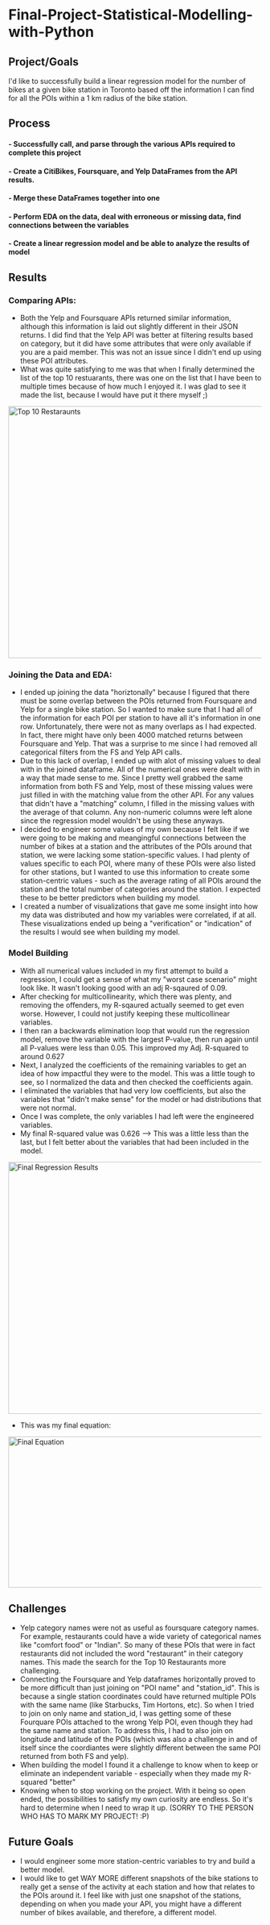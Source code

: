 # Final-Project-Statistical-Modelling-with-Python

## Project/Goals
I'd like to successfully build a linear regression model for the number of bikes at a given bike station in Toronto based off the information I can find for all the POIs within a 1 km radius of the bike station.  

## Process
#### - Successfully call, and parse through the various APIs required to complete this project
#### - Create a CitiBikes, Foursquare, and Yelp DataFrames from the API results.
#### - Merge these DataFrames together into one
#### - Perform EDA on the data, deal with erroneous or missing data, find connections between the variables
#### - Create a linear regression model and be able to analyze the results of model

## Results
### Comparing APIs:
- Both the Yelp and Foursquare APIs returned similar information, although this information is laid out slightly different in their JSON returns.  I did find that the Yelp API was better at filtering results based on category, but it did have some attributes that were only available if you are a paid member.  This was not an issue since I didn't end up using these POI attributes. 
- What was quite satisfying to me was that when I finally determined the list of the top 10 restuarants, there was one on the list that I have been to multiple times because of how much I enjoyed it.  I was glad to see it made the list, because I would have put it there myself ;)

<img src="../images/top_ten_restaurants.png" alt="Top 10 Restaraunts" width="700" height="500">

### Joining the Data and EDA:
- I ended up joining the data "horiztonally" because I figured that there must be some overlap between the POIs returned from Foursquare and Yelp for a single bike station.  So I wanted to make sure that I had all of the information for each POI per station to have all it's information in one row.  Unfortunately, there were not as many overlaps as I had expected.  In fact, there might have only been 4000 matched returns between Foursquare and Yelp.  That was a surprise to me since I had removed all categorical filters from the FS and Yelp API calls.  
- Due to this lack of overlap, I ended up with alot of missing values to deal with in the joined dataframe.  All of the numerical ones were dealt with in a way that made sense to me. Since I pretty well grabbed the same information from both FS and Yelp, most of these missing values were just filled in with the matching value from the other API.  For any values that didn't have a "matching" column, I filled in the missing values with the average of that column.  Any non-numeric columns were left alone since the regression model wouldn't be using these anyways.
- I decided to engineer some values of my own because I felt like if we were going to be making and meangingful connections between the number of bikes at a station and the attributes of the POIs around that station, we were lacking some station-specific values.  I had plenty of values specific to each POI, where many of these POIs were also listed for other stations, but I wanted to use this information to create some station-centric values - such as the average rating of all POIs around the station and the total number of categories around the station.  I expected these to be better predictors when building my model.
- I created a number of visualizations that gave me some insight into how my data was distributed and how my variables were correlated, if at all.  These visualizations ended up being a "verification" or "indication" of the results I would see when building my model.

### Model Building
- With all numerical values included in my first attempt to build a regression, I could get a sense of what my "worst case scenario" might look like.  It wasn't looking good with an adj R-sqaured of 0.09.
- After checking for multicollinearity, which there was plenty, and removing the offenders, my R-sqaured actually seemed to get even worse.  However, I could not justify keeping these multicollinear variables.
- I then ran a backwards elimination loop that would run the regression model, remove the variable with the largest P-value, then run again until all P-values were less than 0.05.  This improved my Adj. R-squared to around 0.627
- Next, I analyzed the coefficients of the remaining variables to get an idea of how impactful they were to the model.  This was a little tough to see, so I normalized the data and then checked the coefficients again.
- I eliminated the variables that had very low coefficients, but also the variables that "didn't make sense" for the model or had distributions that were not normal.
- Once I was complete, the only variables I had left were the engineered variables.
- My final R-squared value was 0.626 --> This was a little less than the last, but I felt better about the variables that had been included in the model.

<img src="../images/final_regression_results.png" alt="Final Regression Results" width="700" height="500">

- This was my final equation:

<img src="../images/final_equation.png" alt="Final Equation" width="900" height="300">


## Challenges 
- Yelp category names were not as useful as foursquare category names.  For example, restaurants could have a wide variety of categorical names like "comfort food" or "Indian".  So many of these POIs that were in fact restaurants did not included the word "restaurant" in their category names.  This made the search for the Top 10 Restaurants more challenging. 
- Connecting the Foursquare and Yelp dataframes horizontally proved to be more difficult than just joining on "POI name" and "station_id".  This is because a single station coordinates could have returned multiple POIs with the same name (like Starbucks, Tim Hortons, etc).  So when I tried to join on only name and station_id, I was getting some of these Fourquare POIs attached to the wrong Yelp POI, even though they had the same name and station.  To address this, I had to also join on longitude and latitude of the POIs (which was also a challenge in and of itself since the coordiantes were slightly different between the same POI returned from both FS and yelp).
- When building the model I found it a challenge to know when to keep or eliminate an independent variable - especially when they made my R-squared "better"
- Knowing when to stop working on the project.  With it being so open ended, the possibilities to satisfy my own curiosity are endless.  So it's hard to determine when I need to wrap it up.  (SORRY TO THE PERSON WHO HAS TO MARK MY PROJECT! :P)

## Future Goals
- I would engineer some more station-centric variables to try and build a better model.
- I would like to get WAY MORE different snapshots of the bike stations to really get a sense of the activity at each station and how that relates to the POIs around it.  I feel like with just one snapshot of the stations, depending on when you made your API, you might have a different number of bikes available, and therefore, a different model.
